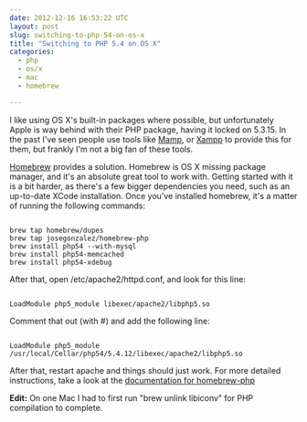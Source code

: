 ```yaml
---
date: 2012-12-16 16:53:22 UTC
layout: post
slug: switching-to-php-54-on-os-x
title: "Switching to PHP 5.4 on OS X"
categories:
  - php
  - os/x
  - mac
  - homebrew

---
```

<p>I like using OS X's built-in packages where possible, but unfortunately Apple is way behind with their PHP package, having it locked on 5.3.15. In the past I've seen people use tools like <a href="http://www.mamp.info/en/index.html">Mamp</a>, or <a href="http://www.apachefriends.org/en/xampp.html">Xampp</a> to provide this for them, but frankly I'm not a big fan of these tools.</p>

<p><a href="http://mxcl.github.com/homebrew/">Homebrew</a> provides a solution. Homebrew is OS X missing package manager, and it's an absolute great tool to work with. Getting started with it is a bit harder, as there's a few bigger dependencies you need, such as an up-to-date XCode installation. Once you've installed homebrew, it's a matter of running the following commands:</p>

```

brew tap homebrew/dupes
brew tap josegonzalez/homebrew-php
brew install php54 --with-mysql 
brew install php54-memcached
brew install php54-xdebug
```

<p>After that, open /etc/apache2/httpd.conf, and look for this line:</p>

```

LoadModule php5_module libexec/apache2/libphp5.so
```

<p>Comment that out (with #) and add the following line:</p>

```

LoadModule php5_module /usr/local/Cellar/php54/5.4.12/libexec/apache2/libphp5.so
```

<p>After that, restart apache and things should just work. For more detailed instructions, take a look at the <a href="https://github.com/josegonzalez/homebrew-php">documentation for homebrew-php</a></p>

<p><b>Edit:</b> On one Mac I had to first run "brew unlink libiconv" for PHP compilation to complete.</p>
